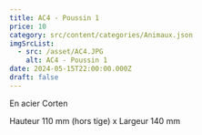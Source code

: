```yaml
---
title: AC4 - Poussin 1
price: 10
category: src/content/categories/Animaux.json
imgSrcList:
  - src: /asset/AC4.JPG
    alt: AC4 - Poussin 1
date: 2024-05-15T22:00:00.000Z
draft: false
---
```


En acier Corten

Hauteur 110 mm (hors tige) x Largeur 140 mm
